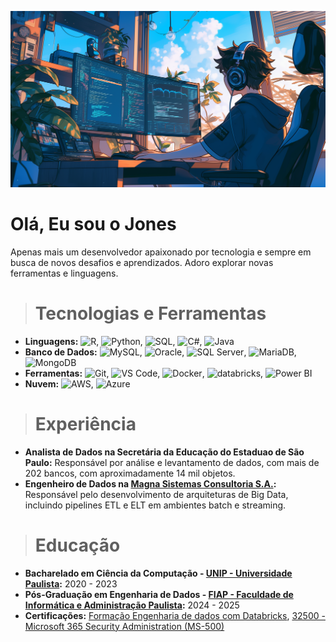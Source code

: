 <p align="center">
  <img alt="Jhegue" src="./img/gitbackground.png">
</p>


# Olá, Eu sou o Jones

Apenas mais um desenvolvedor apaixonado por tecnologia e sempre em busca de novos desafios e aprendizados. Adoro explorar novas ferramentas e linguagens.

> # Tecnologias e Ferramentas

- **Linguagens:** ![R](https://img.shields.io/badge/-R-black?style=flat-square&logo=R), ![Python](https://img.shields.io/badge/-Python-black?style=flat-square&logo=python), ![SQL](https://img.shields.io/badge/-SQL-black?style=flat-square&logo=mysql), ![C#](https://img.shields.io/badge/-C%23-black?style=flat-square&logo=c-sharp), ![Java](https://img.shields.io/badge/-Java-black?style=flat-square&logo=java)
- **Banco de Dados:** ![MySQL](https://img.shields.io/badge/-MySQL-black?style=flat-square&logo=mysql), ![Oracle](https://img.shields.io/badge/-Oracle-black?style=flat-square&logo=oracle), ![SQL Server](https://img.shields.io/badge/-SQL%20Server-black?style=flat-square&logo=microsoft-sql-server), ![MariaDB](https://img.shields.io/badge/-MariaDB-black?style=flat-square&logo=mariadb), ![MongoDB](https://img.shields.io/badge/-MongoDB-black?style=flat-square&logo=mongodb)
- **Ferramentas:** ![Git](https://img.shields.io/badge/-Git-black?style=flat-square&logo=git), ![VS Code](https://img.shields.io/badge/-VS%20Code-black?style=flat-square&logo=visual-studio-code), ![Docker](https://img.shields.io/badge/-Docker-black?style=flat-square&logo=docker), ![databricks](https://img.shields.io/badge/-databricks-black?style=flat-square&logo=databricks), ![Power BI](https://img.shields.io/badge/-Power%20BI-black?style=flat-square&logo=power-bi)
- **Nuvem:** ![AWS](https://img.shields.io/badge/-AWS-black?style=flat-square&logo=amazon-aws), ![Azure](https://img.shields.io/badge/-Azure-black?style=flat-square&logo=microsoft-azure)

> # Experiência

- **Analista de Dados na Secretária da Educação do Estaduao de São Paulo:** Responsável por análise e levantamento de dados, com mais de 202 bancos, com aproximadamente 14 mil objetos.
- **Engenheiro de Dados na [Magna Sistemas Consultoria S.A.](https://www.magnasistemas.com.br/wps/portal/internet):** Responsável pelo desenvolvimento de arquiteturas de Big Data, incluindo pipelines ETL e ELT em ambientes batch e streaming.

> # Educação

- **Bacharelado em Ciência da Computação - [UNIP - Universidade Paulista](#):** 2020 - 2023
- **Pós-Graduação em Engenharia de Dados - [FIAP - Faculdade de Informática e Administração Paulista](#):** 2024 - 2025
- **Certificações:** [Formação Engenharia de dados com Databricks](#), [32500 - Microsoft 365 Security 
Administration (MS-500)](#)
